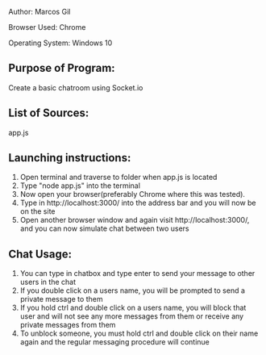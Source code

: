 Author: Marcos Gil

Browser Used: Chrome

Operating System: Windows 10

Purpose of Program: 
-------------------

Create a basic chatroom using Socket.io


List of Sources:
----------------

app.js

Launching instructions:
-----------------------

1. Open terminal and traverse to folder when app.js is located
2. Type "node app.js" into the terminal
3. Now open your browser(preferably Chrome where this was tested).
4. Type in http://localhost:3000/ into the address bar and you will now be on the site
5. Open another browser window and again visit http://localhost:3000/, and you can now simulate chat between two users


Chat Usage:
-----------

1. You can type in chatbox and type enter to send your message to other users in the chat
2. If you double click on a users name, you will be prompted to send a private message to them
3. If you hold ctrl and double click on a users name, you will block that user and will not see any more messages from them
   or receive any private messages from them
4. To unblock someone, you must hold ctrl and double click on their name again and the regular messaging procedure will continue
